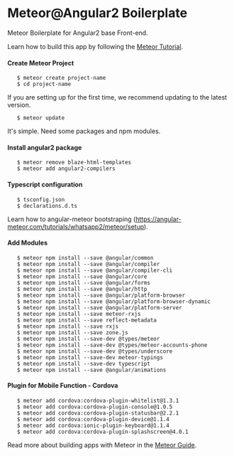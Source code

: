 # Meteor@Angular2 Boilerplate

Meteor Boilerplate for Angular2 base Front-end.

Learn how to build this app by following the [Meteor Tutorial](http://www.meteor.com/install).

#### Create Meteor Project
```
   $ meteor create project-name
   $ cd project-name
```
If you are setting up for the first time, we recommend updating to the latest version.
```
   $ meteor update
```
It's simple.
Need some packages and npm modules.

#### Install angular2 package
```
   $ meteor remove blaze-html-templates
   $ meteor add angular2-compilers
```

#### Typescript configuration
```
   $ tsconfig.json
   $ declarations.d.ts
```
Learn how to angular-meteor bootstraping (https://angular-meteor.com/tutorials/whatsapp2/meteor/setup).

#### Add Modules
```
   $ meteor npm install --save @angular/common
   $ meteor npm install --save @angular/compiler
   $ meteor npm install --save @angular/compiler-cli
   $ meteor npm install --save @angular/core
   $ meteor npm install --save @angular/forms
   $ meteor npm install --save @angular/http
   $ meteor npm install --save @angular/platform-browser
   $ meteor npm install --save @angular/platform-browser-dynamic
   $ meteor npm install --save @angular/platform-server
   $ meteor npm install --save meteor-rxjs
   $ meteor npm install --save reflect-metadata
   $ meteor npm install --save rxjs
   $ meteor npm install --save zone.js
   $ meteor npm install --save-dev @types/meteor
   $ meteor npm install --save-dev @types/meteor-accounts-phone
   $ meteor npm install --save-dev @types/underscore
   $ meteor npm install --save-dev meteor-typings
   $ meteor npm install --save-dev typescript
   $ meteor npm install --save @angular/animations
```

#### Plugin for Mobile Function - Cordova
```
   $ meteor add cordova:cordova-plugin-whitelist@1.3.1
   $ meteor add cordova:cordova-plugin-console@1.0.5
   $ meteor add cordova:cordova-plugin-statusbar@2.2.1
   $ meteor add cordova:cordova-plugin-device@1.1.4
   $ meteor add cordova:ionic-plugin-keyboard@1.1.4
   $ meteor add cordova:cordova-plugin-splashscreen@4.0.1
```

Read more about building apps with Meteor in the [Meteor Guide](http://guide.meteor.com).
